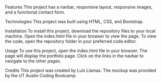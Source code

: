 
Features
This project has a navbar, responsive layout, responsive images, and a functional contact form.

Technologies
This project was built using HTML, CSS, and Bootstrap.

Installation
To install this project, download the repository files to your local machine. Open the index.html file in your browser to view the page. To view the code, open the repository folder in your preferred code editor.

Usage
To use this project, open the index.html file in your browser. The page will display the portfolio page. Click on the links in the navbar to navigate to the other pages. 

Credits
This project was created by Luis Llamas. The mockup was provided by the UT Austin Coding Bootcamp.
